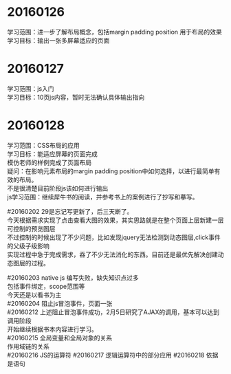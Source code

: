 # 20160126
学习范围：进一步了解布局概念，包括margin padding position 用于布局的效果 <br/>
学习目标：输出一张多屏幕适应的页面 <br>
# 20160127
学习范围：js入门<br/>
学习目标：10页js内容，暂时无法确认具体输出指向 <br>
# 20160128
学习范围：CSS布局的应用<br/>
学习目标：能适应屏幕的页面完成 <br>
模仿老师的样例完成了页面布局 <br>
疑问：在影响元素布局的margin padding position中如何选择，以进行最简单有效的布局。 <br>
      不是很清楚目前阶段js该如何进行输出 <br>
js学习范围：继续犀牛书的阅读，并参考书上的案例进行了抄写和摹写。

#20160202
29是忘记写更新了，后三天断了。<br>
今天根据需求实现了点击查看大图的效果，其实思路就是在整个页面上层新建一层可控制的预览图层<br>
不过控制的时候出现了不少问题，比如发现jquery无法检测到动态图层,click事件的父级子级影响<br>
实现过程中急于完成需求，吞了不少无法消化的东西。目前还是最优先解决创建动态图层的过程。<br>

#20160203
native js 编写失败，缺失知识点过多<br>
包括事件绑定，scope范围等<br>
今天还是以看书为主<br>
#20160204
阻止js冒泡事件，页面一张<br>
#20160212
上述阻止冒泡事件成功，2月5日研究了AJAX的调用，基本可以达到调用阶段<br>
开始继续根据书本内容进行学习。<br>
#20160215
全局变量和全局对象的关系<br>
作用域链的关系<br>
#20160216
JS的运算符
#20160217
逻辑运算符中的部分应用
#20160218
依据是语句
